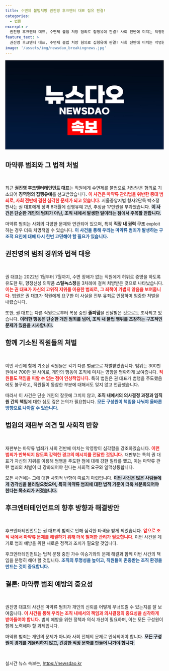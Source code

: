 ```yaml
---
title: 수면제 불법처방 권진영 후크엔터 대표 집유 판결!
categories:
  - 법률
excerpt: >
  권진영 후크엔터 대표, 수면제 불법 처방 혐의로 집행유예 판결! 사회 전반에 미치는 악영향에 대한 법원의 강력한 경고. 직원들의 증언으로 드러난 진실, 후크엔터의 어두운 이면을 파헤칩니다. 클릭해 이 사건의 모든 내용을 확인하세요!
feature_text: >
  권진영 후크엔터 대표, 수면제 불법 처방 혐의로 집행유예 판결! 사회 전반에 미치는 악영향에 대한 법원의 강력한 경고. 직원들의 증언으로 드러난 진실, 후크엔터의 어두운 이면을 파헤칩니다. 클릭해 이 사건의 모든 내용을 확인하세요!
image: '/assets/img/newsdao_breakingnews.jpg'
---
```


<p><img src="/assets/img/newsdao_breakingnews.jpg" alt="koreaapp 속보" /></p>

<h2 data-ke-size="size26">마약류 범죄와 그 법적 처벌</h2>

<p data-ke-size="size16">&nbsp;</p>

<p>최근 <strong>권진영 후크엔터테인먼트 대표</strong>는 직원에게 수면제를 불법으로 처방받은 혐의로 기소되어 <strong>징역형의 집행유예</strong>를 선고받았습니다. <b><span style="color: #ee2323;">이 사건은 마약류 관리법을 위반한 중대 범죄로, 사회 전반에 걸친 심각한 문제가 되고 있습니다.</span></b> 서울중앙지법 형사2단독 박소정 판사는 권 대표에게 징역 8개월에 집행유예 2년, 추징금 17만원을 부과했습니다. <b><span style="background-color: #21538527;">이 사건은 단순한 개인의 범죄가 아닌, 조직 내에서 발생한 일이라는 점에서 주목할 만합니다.</span></b></p>

<p>마약류 범죄는 사회의 다양한 문제와 연관되어 있으며, 특히 <strong>직장 내 권력 구조</strong> exploit 하는 경우 더욱 치명적일 수 있습니다. <b><span style="color: #1a5490;">이 사건을 통해 우리는 마약류 범죄가 발생하는 구조적 요인에 대해 다시 한번 고민해야 할 필요가 있습니다.</span></b> </p>

<h2 data-ke-size="size26">권진영의 범죄 경위와 법적 대응</h2>

<p data-ke-size="size16">&nbsp;</p>

<p>권 대표는 2022년 1월부터 7월까지, 수면 장애가 없는 직원에게 허위로 증명을 하도록 유도한 뒤, 향정신성 의약품 <strong>스틸녹스정</strong>을 3차례에 걸쳐 처방받은 것으로 나타났습니다. <b><span style="color: #ee2323;">이는 권 대표가 자신의 고위직 지위를 이용한 범죄로, 그 죄책이 가볍지 않음을 보여줍니다.</span></b> 법원은 권 대표가 직원에게 요구한 이 사실을 전부 유죄로 인정하며 엄중한 처벌을 내렸습니다. </p>

<p>또한, 권 대표는 다른 직원으로부터 복용 중인 <strong>졸피뎀</strong>을 전달받은 것으로도 조사되고 있습니다. <b><span style="background-color: #21538527;">이러한 행동은 단순한 개인 범죄를 넘어, 조직 내 불법 행위를 조장하는 구조적인 문제가 있음을 시사합니다.</span></b> </p>

<h2 data-ke-size="size26">함께 기소된 직원들의 처벌</h2>

<p data-ke-size="size16">&nbsp;</p>

<p>이번 사건에 함께 기소된 직원들은 각기 다른 벌금으로 처벌받았습니다. 범위는 300만 원에서 700만 원 사이로, 개인의 행동이 조직에 미치는 영향을 명확하게 보여줍니다. <b><span style="color: #ee2323;">직원들도 책임을 피할 수 없는 점이 인상적입니다.</span></b> 특히 법원은 권 대표가 범행을 주도했음에도 불구하고, 직원들이 동참한 부분에 대해서도 잊지 않고 언급했습니다. </p>

<p>따라서 이 사건은 단순 개인의 잘못에 그치지 않고, <strong>조직 내에서의 의사결정 과정과 임직원 간의 책임</strong>에 대한 심도 깊은 논의가 필요합니다. <b><span style="color: #1a5490;">모든 구성원이 책임을 나눠야 올바른 방향으로 나아갈 수 있습니다.</span></b></p>

<h2 data-ke-size="size26">법원의 재판부 의견 및 사회적 반향</h2>

<p data-ke-size="size16">&nbsp;</p>

<p>재판부는 마약류 범죄가 사회 전반에 미치는 악영향이 심각함을 강조하였습니다. <b><span style="color: #ee2323;">이런 범죄가 반복되지 않도록 강력한 경고의 메시지를 전달한 것입니다.</span></b> 재판부는 특히 권 대표가 자신의 지위를 이용해 범행을 주도한 점에 대해 강한 질타를 했고, 이는 마약류 관련 범죄의 처벌이 더 강화되어야 한다는 사회적 요구와 일맥상통합니다. </p>

<p>모든 사건에는 그에 대한 사회적 반향이 따르기 마련입니다. <b><span style="background-color: #21538527;">이번 사건은 많은 사람들에게 경각심을 불러일으켰으며, 특히 마약류 범죄에 대한 법적 기준이 더욱 세분화되어야 한다는 목소리가 커졌습니다.</span></b> </p>

<h2 data-ke-size="size26">후크엔터테인먼트의 향후 방향과 해결방안</h2>

<p data-ke-size="size16">&nbsp;</p>

<p>후크엔터테인먼트는 권 대표의 범죄로 인해 심각한 타격을 받게 되었습니다. <b><span style="color: #ee2323;">앞으로 조직 내에서 마약류 문제를 해결하기 위해 더욱 철저한 관리가 필요합니다.</span></b> 이번 사건을 계기로 범죄 예방을 위한 새로운 정책과 조치가 필요할 것입니다. </p>

<p>후크엔터테인먼트는 법적 분쟁 중인 가수 이승기와의 문제 해결과 함께 이번 사건의 책임을 분명히 해야 할 것입니다. <b><span style="color: #1a5490;">조직의 투명성을 높이고, 직원들이 존중받는 조직 환경을 만드는 것이 중요합니다.</span></b> </p>

<h2 data-ke-size="size26">결론: 마약류 범죄 예방의 중요성</h2>

<p data-ke-size="size16">&nbsp;</p>

<p>권진영 대표의 사건은 마약류 범죄가 개인의 신뢰를 어떻게 무너뜨릴 수 있는지를 잘 보여줍니다. <b><span style="color: #ee2323;">이 사건을 통해 우리는 조직 내에서의 책임과 의사결정의 중요성을 심각하게 받아들여야 합니다.</span></b> 범죄 예방을 위한 정책과 의식 개선이 필요하며, 이는 모든 구성원이 함께 노력해야 할 과제입니다. </p>

<p>마약류 범죄는 개인의 문제가 아니라 사회 전체의 문제로 인식되어야 합니다. <b><span style="background-color: #21538527;">모든 구성원이 경계를 게을리하지 않고, 건강한 직장 문화를 만들어 나가야 합니다.</span></b> </p>

<p data-ke-size="size16">&nbsp;</p>
실시간 뉴스 속보는, <a href="https://newsdao.kr" rel="dofollow">https://newsdao.kr</a>


